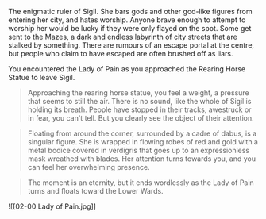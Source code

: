 The enigmatic ruler of Sigil. She bars gods and other god-like figures from entering her city, and hates worship. Anyone brave enough to attempt to worship her would be lucky if they were only flayed on the spot. Some get sent to the Mazes, a dark and endless labyrinth of city streets that are stalked by something. There are rumours of an escape portal at the centre, but people who claim to have escaped are often brushed off as liars. 

You encountered the Lady of Pain as you approached the Rearing Horse Statue to leave Sigil.

> Approaching the rearing horse statue, you feel a weight, a pressure that seems to still the air. There is no sound, like the whole of Sigil is holding its breath. People have stopped in their tracks, awestruck or in fear, you can't tell. But you clearly see the object of their attention.

> Floating from around the corner, surrounded by a cadre of dabus, is a singular figure. She is wrapped in flowing robes of red and gold with a metal bodice covered in verdigris that goes up to an expressionless mask wreathed with blades. Her attention turns towards you, and you can feel her overwhelming presence.

> The moment is an eternity, but it ends wordlessly as the Lady of Pain turns and floats toward the Lower Wards.

![[02-00 Lady of Pain.jpg]]